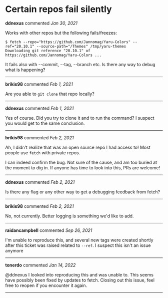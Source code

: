 # Certain repos fail silently

**ddnexus** commented *Jan 30, 2021*

Works with other repos but the following fails/freezes:
```
$ fetch --repo="https://github.com/Jannomag/Yaru-Colors" --ref="20.10.1" --source-path="/Themes" /tmp/yaru-themes
Downloading git reference "20.10.1" of https://github.com/Jannomag/Yaru-Colors ...
```
It fails also with --commit, --tag, --branch etc.
Is there any way to debug what is happening?
<br />
***


**brikis98** commented *Feb 1, 2021*

Are you able to `git clone` that repo locally?
***

**ddnexus** commented *Feb 1, 2021*

Yes of course. Did you try to clone it and to run the command? I suspect you would get to the same conclusion. 
***

**brikis98** commented *Feb 2, 2021*

Ah, I didn't realize that was an open source repo I had access to! Most people use `fetch` with private repos.

I can indeed confirm the bug. Not sure of the cause, and am too buried at the moment to dig in. If anyone has time to look into this, PRs are welcome!
***

**ddnexus** commented *Feb 2, 2021*

Is there any flag or any other way to get a debugging feedback from fetch?
***

**brikis98** commented *Feb 2, 2021*

No, not currently. Better logging is something we'd like to add.
***

**raidancampbell** commented *Sep 26, 2021*

I'm unable to reproduce this, and several new tags were created shortly after this ticket was raised related to `--ref`.  I suspect this isn't an issue anymore
***

**tonerdo** commented *Jan 14, 2022*

@ddnexus I looked into reproducing this and was unable to. This seems have possibly been fixed by updates to fetch. Closing out this issue, feel free to reopen if you encounter it again.
***

